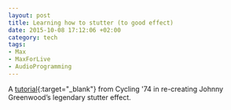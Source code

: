 ```yaml
---
layout: post
title: Learning how to stutter (to good effect)
date: 2015-10-08 17:12:06 +02:00
category: tech
tags:
- Max
- MaxForLive
- AudioProgramming
---
```


A [tutorial](https://cycling74.com/articles/learning-how-to-stutter-to-good-effect){:target="_blank"} from Cycling '74 in re-creating Johnny Greenwood’s legendary stutter effect.
